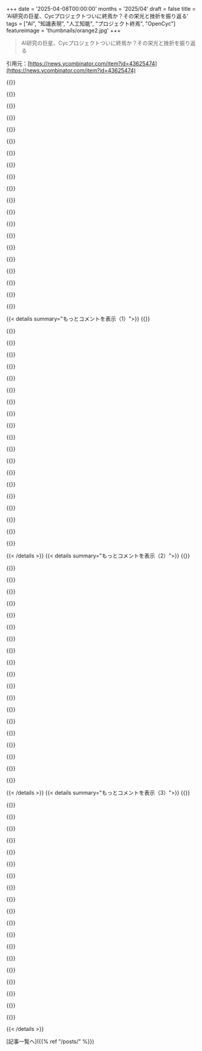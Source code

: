 +++
date = '2025-04-08T00:00:00'
months = '2025/04'
draft = false
title = 'AI研究の巨星、Cycプロジェクトついに終焉か？その栄光と挫折を振り返る'
tags = ["AI", "知識表現", "人工知能", "プロジェクト終焉", "OpenCyc"]
featureimage = 'thumbnails/orange2.jpg'
+++

> AI研究の巨星、Cycプロジェクトついに終焉か？その栄光と挫折を振り返る

引用元：[https://news.ycombinator.com/item?id=43625474](https://news.ycombinator.com/item?id=43625474)

{{<matomeQuote body="なんか、これって意識を持ったAIが書いた「ここには何もないから、立ち去れ」みたいなもんだなーって思ったよ(笑) Vannevarと同じで、Cycがどこに向かってるのかよくわかんなかったんだよね。アイデアはあったけど、システムをどう構築すればいいかの仮説を立てるにも、まとまりがなかったし。McCarthyのブロックワールドのデモはマジですごいと思った。彼と学生がAIが動作する「コンテキスト」を作るためのルールを形式化したんだけど、LLMが作り出す混乱を解決するのに重要だと思うんだよね。例えば、LLMがサラダに石を入れるとクランチーになるって提案した初期の失敗は、典型的なコンテキストの失敗だった。「ユーモア」のコンテキストと「レシピ」のコンテキストのデータが混ざっちゃったんだよね。今のモデルは学習中にコンテキストがないから、コンテキストに基づいて出力を「調整」するものがないんだ。だから、サラダに石が入っちゃうんだよね。<br>[1] https://citeseerx.ist.psu.edu/document?repid=rep1&type=pdf&d..." userName="ChuckMcM" createdAt="2025-04-08T19:57:10" color="">}}

{{<matomeQuote body="＞ general intelligenceの証拠はまだない<br> ＞”これはハードル高すぎじゃね？”<br>シンボリックAIがLLMみたいに大量のデータでスケールしなかったのはみんな知ってる。でも、あんたが言うように、LLMが苦手なことにも取り組んでたんだよな。" userName="musicale" createdAt="2025-04-09T04:21:32" color="">}}

{{<matomeQuote body="その通り、LLMは大量のデータでスケールしたけど、シンボリックAIはそうじゃなかった。なんで？LLMの研究者に聞くことの一つに、「パラメータは何を表しているの？」ってのがある。単純な答えは「ニューラルネットのノードの重み」だけど、それだけじゃ全然足りない。bloom filterみたいに、'0'のビットが、そのフィルターが見たことのない文字列のハッシュのn番目のビットを表していると考えると、ちょっと近づくかもね。LLMモデルでパラメータが何を表しているのかをうまく説明している論文を読んでみたい。[1]<br>McCarthyがコンテキストで何かをつかんでたんじゃないかと思う。有機的な知能もコンテキストがないと創造的な方法で失敗するし、AIが同じように壮大な失敗をしても、それは欠点とは言えないと思うんだ。<br>[1] 重みが大きいほど、そのニューロンを通過しやすいように、進歩に対する透過性だと考えたら、少しは進展があったんだけど、グラフの循環的な性質が、純粋にトポロジー的な説明をかなり不明瞭にしてるんだよね。" userName="ChuckMcM" createdAt="2025-04-09T05:58:23" color="#45d325">}}

{{<matomeQuote body="LLMは巨大なデータでスケールしたけど、シンボリックAIはそうじゃなかった。なぜか？<br>[1]<br>ニューラルネットワーク、特にLLMではないけど、スケールできる最も単純なものだった。シンボリックAIは基本的に現実と人間の理性の既存の数学モデルから始まるので、スケールしなかったのは当然。<br>問題は、数学的モデリングの標準的な方法[2]は、 のトリプルを持つこと。<data, model-of-data, math-formalism>。数学的定式化は、データがどうなるか、データが現実からどのように逸脱するかなどを特徴づける。問題は、数学的定式化は、たとえ与えられたモデルがスケールしたとしても[3]、実際にはスケールしないこと。だから、他の数学モデルに数字をプラグインして、LLMのような現実近似を得たとしても、メタ情報は不透明なままだから、LLMのようなブラックボックスになる。<br>Judea Pearlが信頼区間を拒否し、確率が近似推論システムの構成要素として必要だと主張した方法を考えてみよう。しかし、人間、動物、またはLLMを見ると、「現実を扱う」ものは「真の」確率を持っていないし、アクセスすることもできない。<br>モデルをスケールするには、そのパラメータの大部分が私たちにとって数学的に無意味でなければならないと思う。そして、それは上記の理由からだ。<br>[1]. 本当に重要な点、imo<br>[2]. 結局のところ、シンボリックモデルと確率モデルが含まれる<br>[3]. 回帰モデルにデータをプラグインする単純さと、回帰と損失/エラー関数などを説明する多数のアプローチを対比してください。" userName="joe_the_user" createdAt="2025-04-09T19:15:10" color="#785bff">}}

{{<matomeQuote body="＞ LLMは大量のデータでスケールしたけど、シンボリックAIはそうじゃなかった。<br>シンボリックAIは、大量のデータで適用または「訓練」される特権がなかった。3000万のアサーションは大きな数ではない。" userName="thesz" createdAt="2025-04-09T14:49:40" color="">}}

{{<matomeQuote body="それマジでその通り。その3000万のアサーションは基本的に手入力だったんだよね。" userName="musicale" createdAt="2025-04-10T02:13:27" color="">}}

{{<matomeQuote body="＞LLMモデルでパラメータが何を表しているのかをうまく説明している論文を読んでみたい。<br>https://distill.pub/2020/circuits/<br><br>https://transformer-circuits.pub/2025/attribution-graphs/bio..." userName="krackers" createdAt="2025-04-09T06:06:19" color="">}}

{{<matomeQuote body="その論文は面白くて読む価値ありだね。質問に答えてくれたかはわからないけど、これまで考えたことのなかったことをいくつか学べたよ。<br>共感した引用はこれ:-) <br>　”…ここで強調する発見は、モデルのメカニズムのほんの一部しか捉えていません。”<br>細胞生物学の論文みたいで、DNAの議論の中で、関連する酵素やタンパク質の記述は洞察力に富んでるけど、反応を操作するメカニズムは不透明なままって感じがする。" userName="ChuckMcM" createdAt="2025-04-09T17:43:53" color="">}}

{{<matomeQuote body="＞＞LLMは大量のデータでスケールしたけど、シンボリックAIはそうじゃなかった。なぜか？<br>ロックサラダみたいに、ここでは2つの異なるコンテキストを混同してるよ。SATソルバーやプランナーのようなシンボリックAIはデータから学習しようとしてないし、「大量のデータでスケールする」必要のあるコンテキストもないんだ。<br>むしろ、現代のSATソルバーとプランナーがやっていることは、「データでスケールする」よりも難しいことなんだ。結局のところ、今日では強力なハードウェアを持っていて、それをうまく使うことを意味する。SAT solvingとplanningはそれができない。SATはNP完全で、planningはPSPACE完全だから、どれだけハードウェアを「スケール」しても、それらの問題はスケールで解決できるものではないんだ。<br>それでも、今日ではSATとplanningは解決済みの問題なんだ。NP完全？今では朝飯前だよ。SATの古典的なサブカテゴリーのための専用ソルバーがあるし、現代のプランナーは何千ものアクションのシーケンスを必要とするplanning問題を解決できる。現代のプランナーは、ピクセルだけでAtariゲームをプレイして、非常によくやることもできるんだ[1]。<br>じゃあ、シンボリックAIはどうやってこれらの偉業を成し遂げたんだ？より大きなコンピュータではなく、まさにこの記事が結果を何も生み出せなかったと考えているアプローチ、つまりヒューリスティック探索によってね。SAT solvingでは、支配的なアプローチは「Conflict Driven Clause Learning」と呼ばれるアルゴリズムで、SAT問題の特別な構造を利用するように設計されている。Planning and Schedulingでは、ヒューリスティック探索は常に使用されていたけど、人々がplanning問題の構造からヒューリスティックコスト関数を自動的に推定できることに気づいた90年代に、研究が本格化したんだ。<br>検証、定理証明などの古典的なAI問題では、どこを見ても並行した同様のアプローチがあるし、その研究はいくつかのチューリング賞も生み出している[2]。でも、AI研究について聞くときに、その研究について聞くことはある？ないよね。なぜなら、それは機能するから、それはAIではないんだ。<br>でも、それは機能するし、通常のハードウェアで動作するし、「スケール」もデータも必要ないんだ。あなたは間違った物差しで間違ったものを測っているんだよ。<br>____________<br>[1] Planning with Pixels in (Almost) Real Time : https://arxiv.org/pdf/1801.03354 人間とRLと競争的な結果。知らなかったでしょ。<br>[2] 例えば、検証における時間論理のためのPnueli、またはモデル検査のためのClarke、Emerson、Sifakis。" userName="YeGoblynQueenne" createdAt="2025-04-09T10:34:51" color="#45d325">}}

{{<matomeQuote body="AIのためにシンボリックなルールを手作りしようとすることの問題は、自然言語や現実世界のようなものがめちゃくちゃだってことだと思うんだよね。あいまいなルールを使ったとしても、すべてのコンテキストの依存関係やニュアンスを正確に捉えることは決してできないし、それはどうせ動的なものかもしれない。現実世界のデータから学習することが唯一の現実的なアプローチだけど、言語モデルが答えだとも思わない。継続的に学習し、自分のエラーを修正するシステムが必要なんだ。<br>CYCは面白い実験だったけどね。知識のギャップなどが避けられないから、もろいと予想されていたかもしれないけど、それ以上に根本的にアプローチに問題があったようで、もっと有能ではなかったようだ。LLMも一種の専門家システム（訓練データから独自のルールを学習する）と見なすことができるけど、いくつかの重要な違いは、LLMのルールはルール自体が何をしているのかと同じくらい、ルールを適用するタイミングのためのコンテキストを認識することであり、ルールは演繹的な閉包ではなく、直接行動を推進する生成的なものであることかもしれない。" userName="HarHarVeryFunny" createdAt="2025-04-09T15:11:29" color="#45d325">}}

{{<matomeQuote body="手作業でルールを作るのは長期的にはうまくいかないよね。でも、巨大なデータセットを近似するために世界の資源を使い果たすのも、どんなことに対しても長期的な解決策にはならないと思うな。" userName="YeGoblynQueenne" createdAt="2025-04-10T08:47:04" color="">}}

{{<matomeQuote body="SATはNP完全で、プランニングはPSPACE完全だから、どれだけハードウェアをスケールさせても意味ないんだよね。それらはスケールで解決できる問題じゃないんだ。<br>NP完全性の捉え方が間違ってるみたい。NP完全な問題は、あくまで最悪の場合に難しいってだけで、解けるインスタンスもたくさんあるんだよ。ランダムに選んだSAT問題の分布によっては、ほとんどのインスタンスはすぐに解けるんだ。SATのコンテストでは、他のドメインから翻訳された手作りのSATがよく使われてて、参加者はそういった“特殊なケース”に対応するための方法を追加してるんだよね。だから、NP完全性はSATソルバーのスケーリングを妨げるものではないんだ。" userName="joe_the_user" createdAt="2025-04-09T20:05:47" color="#785bff">}}

{{<matomeQuote body="概ね同意だけど、俺が言いたかったのは、機械学習で言う“スケーリング”の概念は、SATソルバーとか他の古典的なAIタスクには当てはまらないってこと。SAT問題を解くために大規模なデータセンターを建てる人はいないし、SATソルバーとか他の古典的なAI分野では、データは“新しい石油”ではないんだ。つまり、それらはデータ駆動型の分野ではないってこと。" userName="YeGoblynQueenne" createdAt="2025-04-10T08:34:11" color="">}}

{{<matomeQuote body="＞SATソルバーやプランナーのようなシンボリックAIは、データから学習しようとしてるわけじゃないし、“巨大なデータでスケールする”必要もないんだ。<br>いやいや、実際にはそうだよ。Conflict-Driven Clause Learning (CDCL)は、データを使って作業する中で発生したコンフリクトから学習するんだ。彼らが扱ってる入力の空間は、宇宙の原子の数くらいのオーダーになることがあって、それはめっちゃくちゃ大きいんだ。" userName="thesz" createdAt="2025-04-09T14:53:51" color="#785bff">}}

{{<matomeQuote body="CDCLの“学習”は誤用だよ。学習プロセスはResolutionで、それは演繹的（推論）であって、帰納的（学習）ではないんだ。" userName="YeGoblynQueenne" createdAt="2025-04-09T18:12:36" color="">}}

{{<matomeQuote body="それって、君がいつもの定義とはちょっと違う新しい種類の学習を発明したってことじゃない？<br>[1] [2]<br>[1] https://www.britannica.com/dictionary/learning<br>[2] https://en.wikipedia.org/wiki/Learning<br><br>CDCLの“学習”は、“知識を得る”という意味では完璧に合ってるよ。" userName="thesz" createdAt="2025-04-12T10:23:23" color="">}}

{{<matomeQuote body="ほとんどの“産業スケール”のSATソルバーは、演繹とヒューリスティクスを組み合わせて、どの演繹を行うか、どれを保持するかを決定してると思うな。ある程度のスケールになると、ヒューリスティクスは適応的になる必要があって、そうすると“帰納”になるんだ。" userName="joe_the_user" createdAt="2025-04-09T19:53:02" color="">}}

{{<matomeQuote body="同意できないな。Resolutionによる新しい条項の導出は、演繹的であるとよく理解されてるし、どの条項を保持するかを選択しても、それは変わらないよ。<br>Resolutionは帰納的にも使えるし、アブダクションにも使えるけど、それはちょっと深入りしすぎかなー。それは俺の博士論文のテーマなんだ。もし興味があったら言ってくれ。長々と語る準備はできてるよ :)" userName="YeGoblynQueenne" createdAt="2025-04-10T08:39:24" color="#ff5c5c">}}

{{<matomeQuote body="Satisfaction-Driven Clause Learning [1]を見てみて。<br>[1]<br>https://www.cs.cmu.edu/~mheule/publications/prencode.pdf" userName="thesz" createdAt="2025-04-12T10:25:52" color="">}}

{{<matomeQuote body="もし今でもこの投稿を見てるなら、長話を聞きたいな。" userName="joe_the_user" createdAt="2025-04-12T01:23:55" color="">}}

{{< details summary="もっとコメントを表示（1）">}}
{{<matomeQuote body="わかるー。っていうかさー、これってHNのユーザー同士がDM送れるようにするか、せめて返信通知を受け取れるようにする理由になるよね。なんで良い感じの機能がないんだろ？" userName="EarlKing" createdAt="2025-04-12T15:45:22" color="">}}

{{<matomeQuote body="＞いや、動くからAIじゃないんだって。<br>”これはマジでそう。難しいAI問題も、良いアルゴリズムとかヒューリスティクスで解決できるようになったら、もうAIじゃないんだよね。" userName="musicale" createdAt="2025-04-10T02:25:05" color="#ff5733">}}

{{<matomeQuote body="シンボリックAIに大量のデータ食わせるって試してないじゃん。難しいけどね。（皮肉なことに、LLMのおかげでテキストデータのクリーニングとかがめっちゃ楽になったけど。）" userName="otabdeveloper4" createdAt="2025-04-09T07:27:52" color="">}}

{{<matomeQuote body="例えばどんなの？GOFAIでLLMがまだできないことって何？" userName="adastra22" createdAt="2025-04-09T05:01:08" color="">}}

{{<matomeQuote body="論理的推論じゃない？特に推移律が働くような論理パズルとか。Prologで関係性を記述させて推論させるのはアリだよね。これは敗北じゃない。Prologが得意なことで、ニューラルネットが苦手なこと。俺ならPrologで解くわ。<br>あと計画立案とか、スケジューリングもそう。GPT4にPythonコード書かせたら、簡単な例では動いたけど、スケールさせたらダメだった。<br>結局、信頼できる推論が大事。正確な答えが必要な時はLLMは使えない。限界がある。でも、だいたいの答えで良いなら最高。信用はできないけどね。<br>GOFAIは信用できる。できなかったら、コミュニティが捨てて不可能だって言うから！" userName="sgt101" createdAt="2025-04-09T06:56:46" color="#ff33a1">}}

{{<matomeQuote body="これってMLではよくあることだよね。<br>MLは曖昧なこと、問題の定義がはっきりしないこと（スパムって何？ポルノって何？）とか、明確なアルゴリズムがないこと（犬と猫の区別）が得意。<br>ソートとか足し算みたいに定義もアルゴリズムもあるなら、従来のプログラミング（PrologとかシンボリックAIも含む）の方がずっと良い。<br>LLMは大きい数の足し算は従来のプログラムより苦手だし、従来のプログラムは画像に写ってる人が安全装備つけてるかどうかの判断は苦手。<br>だから、両方組み合わせるのがベスト。LLMで曖昧なことをJSONとかPythonとかWolframとかPrologに変換して、あとはコンピューターにやらせる。<br>例えば、製品100グラムあたりのタンパク質量を計算したいとする。ラベルの写真はあるけど、1食あたりのタンパク質と、1食の量がインチ表示しかない場合。LLMに100gあたりのタンパク質を計算させようとするのはnaive。正しくは、LLMに好きな単位で答えさせて、バックエンドで変換する。" userName="miki123211" createdAt="2025-04-09T08:07:18" color="#38d3d3">}}

{{<matomeQuote body="その区別はしないなー。AIがPrologプログラムを書く必要があって、必要なコードを書けるなら、AIが解決したって言っても同じじゃん？空域管制の問題を解くためにPrologを書いたら、誰も解けないとは言わないでしょ。<br>エージェント的なLLMは、特殊なソリューションを書くことで、複雑な推論やスケジューリング問題を解決できる。（GOFAIみたいなもの。）LLMはAGIだから、問題を解決するために特殊なツールを開発できる。" userName="adastra22" createdAt="2025-04-09T14:23:14" color="#ff5c5c">}}

{{<matomeQuote body="LLMにスケジューリング問題を解かせたら、PrologとかZ3で解こうとしたログを見せてよ。" userName="cess11" createdAt="2025-04-09T16:38:03" color="">}}

{{<matomeQuote body="モバイルだからチャットログのエクスポートがわかんないけど、ChatGPTで以下のプロンプトで動いたよ。<br>1: 宇宙探査機の科学観測のスケジュールを、色々な制約の中で決めたい。プログラムを書いて。<br>2: NASAの重要なミッションだから、絶対に間違いないようにしたい。<br>3: 入力データの例を作って、フルで実装して。<br>MiniZinc constraint solverを使った実装が出てきたよ。文句言う人もいるかもだけど、誘導はしてない。最初はPythonの簡単なプログラムが出てきたから、2番目のプロンプトを追加した。最初からそう言えば良かったかも。" userName="adastra22" createdAt="2025-04-10T00:06:56" color="#ff33a1">}}

{{<matomeQuote body="「試した」ってのと「上手くできる」ってのは違うよ。<br>さっきの人の返信だけど、他にも論理的推論とか説明可能性とかがあるよね。<br>シンボリックAIの考え方が、今のやり方に適用できるかもね。" userName="musicale" createdAt="2025-04-09T05:18:43" color="">}}

{{<matomeQuote body="参考になるかも(Lenatの最終論文):<br>D. Lenat, G. Marcus, “Getting from Generative AI to Trustworthy AI: What LLMs might learn from Cyc”, https://arxiv.org/abs/2308.04445" userName="musicale" createdAt="2025-04-10T03:30:12" color="">}}

{{<matomeQuote body="SAT solving、検証、モデル検査、自動定理証明、計画立案、知識表現とか推論とか、そういうAIの研究分野ではLLMはマジで役に立たないんだよね。" userName="YeGoblynQueenne" createdAt="2025-04-09T10:38:39" color="#38d3d3">}}

{{<matomeQuote body="Claude 3.7にSAT solvingとか定理証明とかスケジューリングするプログラム書いてって頼むと、だいたい一発でちゃんとしたの書いてくれるよ。" userName="adastra22" createdAt="2025-04-09T14:26:23" color="">}}

{{<matomeQuote body="俺に頼めば、例えばZ3 solverをコピーペーストして、著作権表示消したりコードを並べ替えたりして渡せるよ。それがどういう仕組みで動いてるか理解してなくてもね。<br>Claudeが、SAT solverのコードにアクセスせずに、SAT solverに関する科学論文とかプログラミング言語のチュートリアルで学習してたらすごいけど、そうじゃないでしょ？<br>LLMが生成したコードが必要な理由って何？オリジナルがあるのに。<br>Claudeが、既存の最高レベルのSAT solverより1%でも性能が良いSAT solverを作れるかってこと。普通のSAT solverなんていらないんだよ。" userName="blacklion" createdAt="2025-04-09T21:37:22" color="#ff5733">}}

{{<matomeQuote body="そのプログラム、定理証明の実際の応用で使うの？例えば、集積回路の設計を検証して、数百万ドルも製造費をかける前にチェックするとか？" userName="mepian" createdAt="2025-04-09T17:52:25" color="">}}

{{<matomeQuote body="やってみせて。" userName="YeGoblynQueenne" createdAt="2025-04-09T18:08:50" color="">}}

{{<matomeQuote body="自分でClaudeで試すのなんて5秒でしょ。俺は毎日こういうことやってるから、その価値は知ってるんだよ。" userName="adastra22" createdAt="2025-04-10T03:42:50" color="">}}

{{<matomeQuote body="ClaudeでSAT solverを毎日作ってるってこと？それって何の役に立つの？" userName="YeGoblynQueenne" createdAt="2025-04-10T08:40:57" color="">}}

{{<matomeQuote body="似たような複雑さの問題をClaudeに毎日解かせてるよ。SAT solverは週に1回くらいかな。<br>使い道はマジで何でもありだよ。大規模プロジェクトのリソース配分を決めたり、いろんな金融とかリスクモデルのモンテカルロシミュレーションしたり。いろんなトレードオフがある問題を分析して、制約条件の中で最適な戦略を選ぶとか。<br>専用のツールもあるけど、ライセンス料がめちゃくちゃ高いんだよね。Claudeなら同じ結果を0.5ドルのAIクレジットで出せるんだよ。すごい時代になったよね。エンジニアのチームが何か月も何年もかかるようなことをClaudeにやらせて、1回使って終わり、みたいなことができるんだから。<br>Claudeが良いのは、他のモデルじゃこういうタスクをこなせないから。<br>＞例として出したプロンプト：”https://news.ycombinator.com/item?id=43639320" userName="adastra22" createdAt="2025-04-10T16:34:15" color="#785bff">}}

{{<matomeQuote body="口だけ番長じゃん。結局、Claudeで作ったSAT solverを見たことないんだけど。" userName="YeGoblynQueenne" createdAt="2025-04-10T18:03:37" color="">}}


{{< /details >}}
{{< details summary="もっとコメントを表示（2）">}}
{{<matomeQuote body="マジで最高の記事じゃん。今年のHNで一番かも。子供の頃、AIのドキュメンタリーでCycのこと初めて知ったんだよね。電気カミソリで髭を剃る男の例が出てきてさ。Cycは、カミソリが電気製品で、電気製品は人間じゃないから、髭剃り中の男は人間じゃないって結論付けたんだって。子供心にめっちゃ刺さって、AIを勉強したいって思ったんだよね。Prologの関係性を使ってCycがどう動くか知ってからはちょっと熱が冷めちゃって、結局CSを勉強したんだけど、Cycには感謝してるんだ。Lenartは変人っぽいけど、ああいう熱狂的な信者がいないと、AIの冬を乗り越えられないよね。Cycみたいな知識グラフが、統計学習のハルシネーションをなくすために、また脚光を浴びる日が来るかもね。" userName="fancyfredbot" createdAt="2025-04-09T11:06:50" color="#785bff">}}

{{<matomeQuote body="俺も同じ例でAIに興味を持ったんだよね。GenAIをちゃんと機能させるには、このアプローチが必要だと思うんだ。脳には連想機能があるけど、ノイズから信号をフィルタリングして、内容を理解しないと役に立たないじゃん。Cycは意味のあるコンテンツを自分で生成できるようになったのかな？そういうシステムなら、どんどん自分で詳細を導き出せるようになると思うんだけど。" userName="codr7" createdAt="2025-04-09T15:54:48" color="#ff5733">}}

{{<matomeQuote body="＞Cyc concluded that while shaving the man was not human since the razor was an electrical device and electrical devices were not human. ”この文が理解できないんだけど。「while shaving」の前後にコンマが必要じゃない？" userName="cubefox" createdAt="2025-04-09T12:56:19" color="">}}

{{<matomeQuote body="うん、ごめん。実はさっきググってたら、GoodfellowらのDeep Learning本にも同じ話が載ってたわ。<br>「例えば、Cycは朝に髭を剃るFredの話を理解できなかった（Linde, 1992）。その推論エンジンは、話の中に矛盾を発見した。それは、人々は電気的な部分を持っていないことを知っていたが、Fredが電気カミソリを持っていたので、実体“FredWhileShaving”は電気的な部分を含んでいると信じた。したがって、Fredは髭を剃っている間もまだ人なのかどうかを尋ねた」<br>https://www.deeplearningbook.org/contents/intro.html<br>(Linde, 1992)っていうのは、TVシリーズの第4話らしいよ！YouTubeにもあった。<br>https://youtube.com/clip/UgkxRcsHT-s1iZ-VRWFRXA-qg4kjTYe-a6j..." userName="fancyfredbot" createdAt="2025-04-09T13:08:03" color="#38d3d3">}}

{{<matomeQuote body="FredWhileShavingっていうオブジェクトは、Fredの状態、つまり単なるイベントであって、そもそも人じゃないんじゃない？人は状態でもイベントでもないはずだし。" userName="cubefox" createdAt="2025-04-09T15:09:46" color="">}}

{{<matomeQuote body="Deleuzeも同じようなこと言いそう。" userName="pea" createdAt="2025-04-09T14:53:21" color="">}}

{{<matomeQuote body="この流れで、「Gravity has no friends.」って言葉を思い出した。<br>http://blog.kenperlin.com/?p=2068" userName="mac3n" createdAt="2025-04-09T14:58:02" color="">}}

{{<matomeQuote body="＞seemed like a strange man”じゃなくてseemedだね。<br>残念ながら、彼は数年前に亡くなってたんだね（今知ってびっくり！）" userName="pmarreck" createdAt="2025-04-09T16:47:07" color="">}}

{{<matomeQuote body="彼の論文や教科書は今でも読めるよ。講演も面白かったし、YouTubeには講演やインタビュー、追悼動画もあるよ。" userName="musicale" createdAt="2025-04-10T02:28:26" color="#ff5c5c">}}

{{<matomeQuote body="すごく面白くて価値のある記事だったよ（コメント欄よりずっと良い）。でも、作者がプロジェクトは失敗したって決めつけてるのが残念。40年も探索が続いてるからって失敗とは限らないじゃん。ニューラルネットワークだって実用化まで40年以上かかったし、誰も失敗だなんて言わないでしょ。今のLLMだって、まだ全然賢くないし。いつかCycの知識ベースが公開されて、LLMの学習に使われる日が来るかもしれない。そうすれば、このデータの真価がわかるかもね。" userName="Rochus" createdAt="2025-04-08T23:10:14" color="#ff5733">}}

{{<matomeQuote body="Cyc社の知識ベースがいつか一般公開されて、LLMのトレーニングに使えるようになるかもね。<br>でも、オープンな代替技術が開発されるにつれて、どんどん時代遅れになっていく可能性が高いんじゃないかな。Wikipediaの人たちは、編集可能な共通言語を開発して、マイナー言語のWikipediaに基本的な百科事典テキストを生成しようとしてるみたいだよ（詳細はまだ未定だけど、https://en.wikipedia.org/wiki/Abstract_Wikipedia と https://meta.wikimedia.org/wiki/Abstract_Wikipedia を見てみて）。記事にある、英語と日本語の両方でテキストを生成できるシステムと同じくらいの性能になるかもね。でも、それが本当に役立つかどうかはまだわからないし、論理推論がどれだけ使えるかも未知数だね。" userName="zozbot234" createdAt="2025-04-08T23:20:20" color="">}}

{{<matomeQuote body="＞オープンな代替技術が開発されるにつれて、どんどん時代遅れになっていくって話だけど<br>確かに面白いプロジェクトだよね。でも、Cycの高度な論理仕様のレベルは、統計学習じゃ無理だし、シンボリックなアプローチでもCycより短い時間じゃ達成できないんじゃないかな。" userName="Rochus" createdAt="2025-04-08T23:44:17" color="">}}

{{<matomeQuote body="このアプローチの結果が、他の言語から機械翻訳するよりも優れてるとは思えないなー。例えば、英語はコンテンツも投稿も多いし、LLMは翻訳が上手いじゃん。抽象言語で記事を書く人がどれだけいるか想像できないし。" userName="yowzadave" createdAt="2025-04-09T01:40:37" color="">}}

{{<matomeQuote body="LLMが得意なのは、ネット上に大量のコンテンツがある言語間の翻訳だよ。でも、そういう言語はすでに大規模なWikipediaがあることが多いんだよね。<br>教育で特定の言語が強制されてて、 письменность (pis'mennost')があんまり使われない言語もあるんだ。そういう言語にLLMで翻訳しようとすると、ゴミみたいな結果になるよ。LLMが全然役に立たないなら、手作りのテンプレートの方が全然マシだよ。" userName="yorwba" createdAt="2025-04-09T06:29:50" color="#45d325">}}

{{<matomeQuote body="https://www.wikidata.org/wiki/Wikidata:Main_Page は、その共通言語に興味がある人向け。" userName="yellowapple" createdAt="2025-04-09T00:42:56" color="">}}

{{<matomeQuote body="厳密に言うと、Wikidataは既存のプロジェクトだけど、アサーションのためのモデルは結構制限されてるんだよね。完全な構成性はないから、百科事典的なテキストを表現するには程遠いし、自然言語にシームレスに翻訳できるわけじゃない。でも、今後の開発の基礎にはなりそうだね。" userName="zozbot234" createdAt="2025-04-09T01:21:11" color="">}}

{{<matomeQuote body="＞プロジェクトが失敗したって前提だけど。<br>うちの娘のPhD論文は、ほとんどがネガティブな結果だったんだ。プロジェクトが失敗したとしても、秘密主義じゃなければ学べることはあるはずだよ。OSSじゃなくても、もっとオープンにできるはずなのに!" userName="smoyer" createdAt="2025-04-08T23:19:03" color="">}}

{{<matomeQuote body="どの方法がうまくいかないかを知るのも同じくらい重要だけど、そっちの方は報道されないことが多いよね。“発表しなければ死”の時代には科学者にとって魅力的じゃないんだ。" userName="Rochus" createdAt="2025-04-08T23:48:02" color="">}}

{{<matomeQuote body="＞＞うちの娘のPhD論文は、ほとんどがネガティブな結果だったって。<br>リンク教えてよ！" userName="YeGoblynQueenne" createdAt="2025-04-09T10:47:57" color="">}}

{{<matomeQuote body="自慢したいんだね！<br>https://pubmed.ncbi.nlm.nih.gov/36995257/" userName="smoyer" createdAt="2025-04-10T01:04:00" color="">}}


{{< /details >}}
{{< details summary="もっとコメントを表示（3）">}}
{{<matomeQuote body="マジそれな。ナー**ド**なパパの鑑だね！<br>娘さんの博士号取得おめでとう。もう取ってる頃かな？<br>Sonic hedgehog signalling pathwayだって！しかも論文提出日に注目。<br>ところで、なんでそれがネガティブな結果なの？" userName="YeGoblynQueenne" createdAt="2025-04-10T08:42:58" color="#ff5733">}}

{{<matomeQuote body="＞もしかしたらCyc**o**rpの知識ベースが一般公開されるかもね<br>OpenAIが公開するのを待つより無理ゲー。<br>＞ニューラルネットワークがマジで使えるようになるまで40年以上かかった<br>比較対象は”ニューラルネットワーク”じゃなくて、”シンボリックAI”全体でしょ。シンボリックAIは一部の分野ではうまく機能してるよ。ただ、常識的な推論とか、AGIには全く近づいてないけどね。<br>Cycと比較するなら、比較にならんレベル。誇張抜きで、2020年以前にCycほど金のかかったAIプロジェクトはない。<br>GPT-2でやっと100万ドル超えたくらい。（AlphaGoとかDeep Blueも数百万ドルかかったかもだけど、ちゃんと動いたし。）<br>40年もかかってないよ。LeNet-5は1998年には動いてて、ATMで小切手を読んでたし。メインのコストはLeCunの研究チームが10年頑張ったこと。MNISTで20エポック学習させるのに、Silicon Graphics Origin 2000サーバーで2～3日かかったくらい。" userName="Paracompact" createdAt="2025-04-09T09:20:07" color="#38d3d3">}}

{{<matomeQuote body="Cycは絶好調らしいよ、ウェブサイトによると。<br>「次世代のエンタープライズAI」だってさ。<br>Lenat自身は2023年に亡くなってるのに、「リーダーシップチーム」の唯一のメンバーとしてリストされてるって。[1][2]<br>[1] ｈttps://cyc.com/<br>[2] ｈttps://cyc.com/leadership-team/" userName="Animats" createdAt="2025-04-08T20:52:57" color="">}}

{{<matomeQuote body="悲しい墓碑銘だね。<br>たとえ不可能だって証明しただけだとしても、彼が試したことは素晴らしいと思うよ。" userName="curiousObject" createdAt="2025-04-09T04:54:33" color="#ff33a1">}}

{{<matomeQuote body="そんなこと証明してないじゃん。" userName="jibal" createdAt="2025-04-09T07:47:30" color="">}}

{{<matomeQuote body="特にSOTA LLMを使ってResearchCycを再現・拡張することを考えれば（趣味で、営利目的じゃなく）。" userName="mycall" createdAt="2025-04-09T16:21:31" color="">}}

{{<matomeQuote body="もしかしてCycは成功して、LenatはCycの意識として生き続けてるのかも？" userName="vitiral" createdAt="2025-04-09T04:25:17" color="">}}

{{<matomeQuote body="死んだらおしまい。それに、Cycに意識があったとしても、彼の意識であるはずがない。" userName="jibal" createdAt="2025-04-09T07:51:35" color="">}}

{{<matomeQuote body="面白い思考実験だよね。彼が長年かけて自分の思考プロセスや意思決定をプログラムにエンコードしたら、自分自身の説得力のある複製、つまり”意識”を創造できたのかな？何十年にもわたる自己反省に基づいたチャットボットによるチューリングテスト。" userName="Cthulhu_" createdAt="2025-04-09T11:54:13" color="#38d3d3">}}

{{<matomeQuote body="2014年の映画「Transcendence」がそれについて触れてるけど、オススメはしないな。表面的な内容で、映画自体もイマイチ。" userName="Philpax" createdAt="2025-04-09T13:56:18" color="">}}

{{<matomeQuote body="Stephensonの『Fall; or, Dodge in Hell』は、人間の精神のデジタル化っていう仮説を扱ってるんだよね。合成された精神たちが、自ら進んで集合意識になろうとするみたいな、面白いアイデアがいくつかあるんだ。" userName="mewse-hn" createdAt="2025-04-09T16:41:21" color="">}}

{{<matomeQuote body="完全に論点ずれてるじゃん。しかも全然面白くないし（いや、テーマ自体は面白いし、何十年も掘り下げてるけど、こういう何の調査もなしに、Cycみたいな全然関係ないものに結びつけようとする浅い質問はマジでつまんない）。説得力のある複製を作れたかって？そりゃ、エンコード方式が有効ならねー。当たり前のこと言ってるだけ。Lenatの手法が有効だったかって？もちろんNo。そもそもそういう意図じゃないし。「何十年も自己反省に基づいて」って、Daniel Dennettが、自己反省なんて全然役に立たないって詳しく説明してたじゃん…内部プロセスなんてほとんどアクセスできないんだから。" userName="jibal" createdAt="2025-04-13T04:52:09" color="">}}

{{<matomeQuote body="opencycとしてオンラインで公開されたCycのバージョンを実行できるよ。https://github.com/asanchez75/opencyc。これは、システムのバージョンがSourceForgeに投稿されたときのもので、GitHubにはデータセットとKB、推論エンジンがあるんだ。Javaの古いバージョンで書かれてるから注意してね。" userName="zitterbewegung" createdAt="2025-04-08T19:30:28" color="#ff5c5c">}}

{{<matomeQuote body="昔、AMとEURISKOについてめっちゃ読みまくろうとしたんだよね。残念ながら、Lenatは自分の研究を全部秘密にしてて、論文とか記事くらいしか読めるものがなかったんだ。Lenatが作ったものを誰も発展させられなかったのは残念だなってずっと思ってた。マジで損してると思う。" userName="drob518" createdAt="2025-04-09T01:50:00" color="">}}

{{<matomeQuote body="EURISKOは今なら自分で動かせるよ。" userName="varjag" createdAt="2025-04-09T02:42:33" color="">}}

{{<matomeQuote body="この記事は、Cycだけじゃなくて、シンボリックAI全般の良いレビューになってると思うよ。<br>昔OpenCycをよく触ってたけど、もう10年も触ってないな。<br>シンボリックAIに未来があるとしたら、LLMを使って、非構造化データからナレッジグラフとか、シンボリックな関係とかを構築することだと思う。" userName="mark_l_watson" createdAt="2025-04-09T01:54:17" color="">}}

{{<matomeQuote body="＞＞この記事はシンボリックAI全般の良いレビューだって？<br>シンボリックAIのレビューとしては、情報不足で表面的だと思うし、シンボリックAIが“失敗”したっていう古い主張を繰り返してるだけじゃん。事実に反してるよね。SAT solvingとか、自動定理証明とか、プランニングとかスケジューリングみたいな主要なシンボリックAIの分野は今も活発だし、現実世界で成果も出してるじゃん。SAT solvingとか、プランニングとか、プログラム検証とか、自動定理証明とかは、もう“AI”とさえ思われてないんだよ。だって実際にちゃんと動いてるからね。" userName="YeGoblynQueenne" createdAt="2025-04-09T10:51:04" color="#38d3d3">}}

{{<matomeQuote body="まあ、技術的にはそうかもね。懐かしい気持ちにはなったよ。1982年からこの分野で働いてるから、この記事はノスタルジーを刺激されたな。" userName="mark_l_watson" createdAt="2025-04-09T20:51:04" color="">}}

{{<matomeQuote body="LLM自体が、ナレッジグラフを使って答えを検証したりするようになるよね。最終的には、グラフ注意層としてアーキテクチャに組み込まれると思う。" userName="trhway" createdAt="2025-04-09T03:51:46" color="#45d325">}}

{{<matomeQuote body="Lenatは、大量のデータ（Cycの場合はルールと事実）が最終的に役立つ知能を達成するための鍵だと理解していた点で、少なくとも方向性としては正しかったと思うよ。正直、Cycプロジェクトを、ただただ大量のクソの山を作り続けて、そのうちポニーが出てくるのを期待しているみたいだって批判したこともあったんだ。でも、LLMで起こったことって、まさにそれって感じだよね。" userName="vannevar" createdAt="2025-04-08T19:44:13" color="#ff33a1">}}


{{< /details >}}


[記事一覧へ]({{% ref "/posts/" %}})
